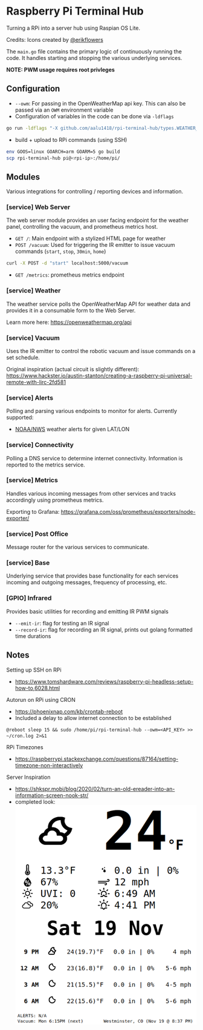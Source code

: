 # Raspberry Pi Terminal Hub

Turning a RPi into a server hub using Raspian OS Lite.

Credits: Icons created by [@erikflowers](https://github.com/erikflowers/weather-icons)

The `main.go` file contains the primary logic of continuously running the code. It handles starting and stopping the various underlying services.

**NOTE: PWM usage requires root privleges**

## Configuration

- `--owm`: For passing in the OpenWeatherMap api key. This can also be passed via an `OWM` environment variable
- Configuration of variables in the code can be done via `-ldflags`
```bash
go run -ldflags "-X github.com/aalu1418/rpi-terminal-hub/types.WEATHER_LOCATION=hello" main.go
```
- build + upload to RPi commands (using SSH)
```bash
env GOOS=linux GOARCH=arm GOARM=5 go build
scp rpi-terminal-hub pi@<rpi-ip>:/home/pi/
```

## Modules

Various integrations for controlling / reporting devices and information.

### [service] Web Server

The web server module provides an user facing endpoint for the weather panel, controlling the vacuum, and prometheus metrics host.

- `GET /`: Main endpoint with a stylized HTML page for weather
- `POST /vacuum`: Used for triggering the IR emitter to issue vacuum commands (`start`, `stop`, `30min`, `home`)
```bash
curl -X POST -d "start" localhost:5000/vacuum
```
- `GET /metrics`: prometheus metrics endpoint

### [service] Weather

The weather service polls the OpenWeatherMap API for weather data and provides it in a consumable form to the Web Server.

Learn more here: https://openweathermap.org/api

### [service] Vacuum

Uses the IR emitter to control the robotic vacuum and issue commands on a set schedule.

Original inspiration (actual circuit is slightly different): https://www.hackster.io/austin-stanton/creating-a-raspberry-pi-universal-remote-with-lirc-2fd581

### [service] Alerts

Polling and parsing various endpoints to monitor for alerts. Currently supported:

- [NOAA/NWS](https://www.weather.gov/documentation/services-web-api) weather alerts for given LAT/LON

### [service] Connectivity

Polling a DNS service to determine internet connectivity. Information is reported to the metrics service.

### [service] Metrics

Handles various incoming messages from other services and tracks accordingly using prometheus metrics.

Exporting to Grafana: https://grafana.com/oss/prometheus/exporters/node-exporter/

### [service] Post Office

Message router for the various services to communicate.

### [service] Base

Underlying service that provides base functionality for each services incoming and outgoing messages, frequency of processing, etc.

### [GPIO] Infrared

Provides basic utilities for recording and emitting IR PWM signals

- `--emit-ir`: flag for testing an IR signal
- `--record-ir`: flag for recording an IR signal, prints out golang formatted time durations

## Notes

Setting up SSH on RPi

- https://www.tomshardware.com/reviews/raspberry-pi-headless-setup-how-to,6028.html

Autorun on RPi using CRON

- https://phoenixnap.com/kb/crontab-reboot
- Included a delay to allow internet connection to be established

```
@reboot sleep 15 && sudo /home/pi/rpi-terminal-hub --owm=<API_KEY> >> ~/cron.log 2>&1
```

RPi Timezones

- https://raspberrypi.stackexchange.com/questions/87164/setting-timezone-non-interactively

Server Inspiration

- https://shkspr.mobi/blog/2020/02/turn-an-old-ereader-into-an-information-screen-nook-str/
- completed look: ![](screenshot.png)

